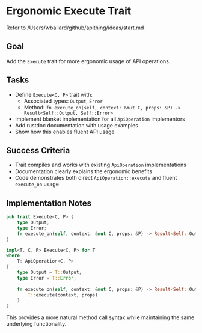 # Ergonomic Execute Trait

Refer to /Users/wballard/github/apithing/ideas/start.md

## Goal
Add the `Execute` trait for more ergonomic usage of API operations.

## Tasks
- Define `Execute<C, P>` trait with:
  - Associated types: `Output`, `Error`
  - Method: `fn execute_on(self, context: &mut C, props: &P) -> Result<Self::Output, Self::Error>`
- Implement blanket implementation for all `ApiOperation` implementors
- Add rustdoc documentation with usage examples
- Show how this enables fluent API usage

## Success Criteria
- Trait compiles and works with existing `ApiOperation` implementations
- Documentation clearly explains the ergonomic benefits
- Code demonstrates both direct `ApiOperation::execute` and fluent `execute_on` usage

## Implementation Notes
```rust
pub trait Execute<C, P> {
    type Output;
    type Error;
    fn execute_on(self, context: &mut C, props: &P) -> Result<Self::Output, Self::Error>;
}

impl<T, C, P> Execute<C, P> for T
where
    T: ApiOperation<C, P>
{
    type Output = T::Output;
    type Error = T::Error;
    
    fn execute_on(self, context: &mut C, props: &P) -> Result<Self::Output, Self::Error> {
        T::execute(context, props)
    }
}
```

This provides a more natural method call syntax while maintaining the same underlying functionality.